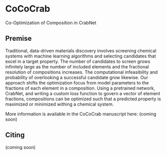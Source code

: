 # CoCoCrab

Co-Optimization of Composition in CrabNet

## Premise

Traditional, data-driven materials discovery involves screening chemical systems with machine learning algorithms and selecting candidates that excel in a target property. The number of candidates to screen grows infinitely large as the number of included elements and the fractional resolution of compositions increases. The computational infeasibility and probability of overlooking a successful candidate grow likewise. Our approach shifts the optimization focus from model parameters to the fractions of each element in a composition. Using a pretrained network, CrabNet, and writing a custom loss function to govern a vector of element fractions, compositions can be optimized such that a predicted property is maximized or minimized withing a chemical system.

More information is available in the CoCoCrab manuscript here: (coming soon)

## Citing

(coming soon)
